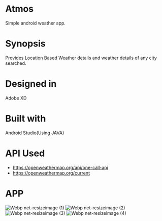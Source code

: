 # Atmos
Simple android weather app.
# Synopsis
Provides Location Based Weather details and weather details of any city searched.
# Designed in
Adobe XD
# Built with
Android Studio(Using JAVA)
# API Used
* https://openweathermap.org/api/one-call-api
* https://openweathermap.org/current
# APP
![Webp net-resizeimage (1)](https://user-images.githubusercontent.com/63808921/97082218-bcad3100-1625-11eb-8e97-d3f4ee3476be.jpg)
![Webp net-resizeimage (2)](https://user-images.githubusercontent.com/63808921/97082219-bdde5e00-1625-11eb-9d7f-9039dde95ace.jpg)
![Webp net-resizeimage (3)](https://user-images.githubusercontent.com/63808921/97082220-bf0f8b00-1625-11eb-966e-5c19d57eeab5.jpg)
![Webp net-resizeimage (4)](https://user-images.githubusercontent.com/63808921/97082223-c0d94e80-1625-11eb-9fa5-c5b910ded60f.jpg)
